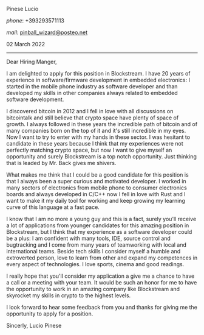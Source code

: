 Pinese Lucio

_phone_: +393293571113

_mail_: pinball_wizard@posteo.net

02 March 2022

***

Dear Hiring Manger,

I am delighted to apply for this position in Blockstream. I have 20 years of experience in software/firmware development in embedded electronics: I started in the mobile phone industry as software developer and than developed my skills in other companies always related to embedded software development.

I discovered bitcoin in 2012 and I fell in love with all discussions on bitcointalk and still believe that crypto space have plenty of space of growth. I always followed in these years the incredible path of bitcoin and of many companies born on the top of it and it's still incredible in my eyes. Now I want to try to enter with my hands in these sector. I was hesitant to candidate in these years because I think that my experiences were not perfectly matching crypto space, but now I want to give myself an opportunity and surely Blockstream is a top notch opportunity. Just thinking that is leaded by Mr. Back gives me shivers.

What makes me think that I could be a good candidate for this position is that I always been a super curious and motivated developer. I worked in many sectors of electronics from mobile phone to consumer electronics boards and always developed in C/C++ now I fell in love with Rust and I want to make it my daily tool for working and keep growing my learning curve of this language at a fast pace.

I know that I am no more a young guy and this is a fact, surely you'll receive a lot of applications from younger candidates for this amazing position in Blockstream, but I think that my experience as a software developer could be a plus: I am confident with many tools, IDE, source control and bugtracking and I come from many years of teamworking with local and international teams. Beside tech skills I consider myself a humble and extroverted person, love to learn from other and expand my competences in every aspect of technologies. I love sports, cinema and good readings.

I really hope that you'll consider my application a give me a chance to have a call or a meeting with your team. It would be such an honor for me to have the opportunity to work in an amazing company like Blockstream and skyrocket my skills in crypto to the highest levels.

I look forward to hear some feedback from you and thanks for giving me the opportunity to apply for a position.

Sincerly,
Lucio Pinese


<!-- ### Footer
Last updated: May 2013 -->
